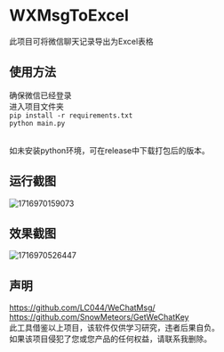# WXMsgToExcel
此项目可将微信聊天记录导出为Excel表格<br>

## 使用方法
确保微信已经登录<br>
进入项目文件夹<br>
`pip install -r requirements.txt`<br>
`python main.py`<br><br>

如未安装python环境，可在release中下载打包后的版本。

## 运行截图
![1716970159073](https://github.com/Can-Li/WXMsgToExcel/assets/96718195/33d12e6e-05e9-470e-998c-38d8b7cacda0)

## 效果截图
![1716970526447](https://github.com/Can-Li/WXMsgToExcel/assets/96718195/a0e3503b-5418-44ea-9f6e-cd7148b402b5)


## 声明
https://github.com/LC044/WeChatMsg/<br>
https://github.com/SnowMeteors/GetWeChatKey<br>
此工具借鉴以上项目，该软件仅供学习研究，违者后果自负。<br>
如果该项目侵犯了您或您产品的任何权益，请联系我删除。
